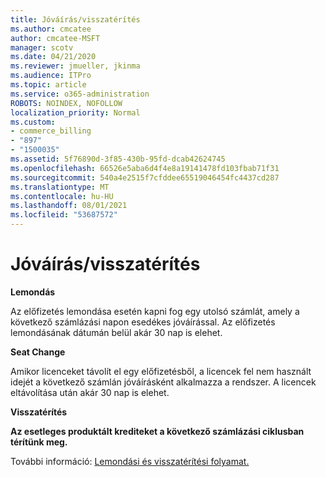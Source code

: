 ```yaml
---
title: Jóváírás/visszatérítés
ms.author: cmcatee
author: cmcatee-MSFT
manager: scotv
ms.date: 04/21/2020
ms.reviewer: jmueller, jkinma
ms.audience: ITPro
ms.topic: article
ms.service: o365-administration
ROBOTS: NOINDEX, NOFOLLOW
localization_priority: Normal
ms.custom:
- commerce_billing
- "897"
- "1500035"
ms.assetid: 5f76890d-3f85-430b-95fd-dcab42624745
ms.openlocfilehash: 66526e5aba6d4f4e8a19141478fd103fbab71f31
ms.sourcegitcommit: 540a4e2515f7cfddee65519046454fc4437cd287
ms.translationtype: MT
ms.contentlocale: hu-HU
ms.lasthandoff: 08/01/2021
ms.locfileid: "53687572"
---
```

# <a name="creditrefund"></a>Jóváírás/visszatérítés

**Lemondás**
  
Az előfizetés lemondása esetén kapni fog egy utolsó számlát, amely a következő számlázási napon esedékes jóváírással. Az előfizetés lemondásának dátumán belül akár 30 nap is elehet.
  
**Seat Change**
  
Amikor licenceket távolít el egy előfizetésből, a licencek fel nem használt idejét a következő számlán jóváírásként alkalmazza a rendszer. A licencek eltávolítása után akár 30 nap is elehet.

**Visszatérítés**

**Az esetleges produktált krediteket a következő számlázási ciklusban térítünk meg.**

További információ: [Lemondási és visszatérítési folyamat.](/microsoft-365/commerce/subscriptions/cancel-your-subscription) 

